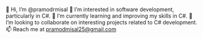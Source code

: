 👋 Hi, I’m @pramodrmisal
👀 I’m interested in software development, particularly in C#.
🌱 I’m currently learning and improving my skills in C#.
💞️ I’m looking to collaborate on interesting projects related to C# development.
📫 Reach me at pramodmisal25@gmail.com


<!---
pramodrmisal/pramodrmisal is a ✨ special ✨ repository because its `README.md` (this file) appears on your GitHub profile.
You can click the Preview link to take a look at your changes.
--->
